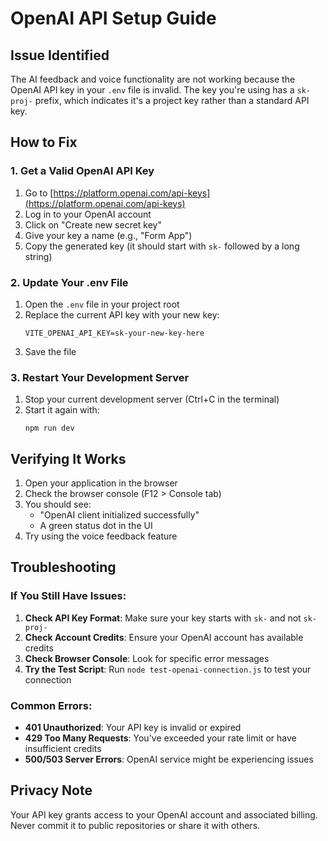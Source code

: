 # OpenAI API Setup Guide

## Issue Identified
The AI feedback and voice functionality are not working because the OpenAI API key in your `.env` file is invalid. The key you're using has a `sk-proj-` prefix, which indicates it's a project key rather than a standard API key.

## How to Fix

### 1. Get a Valid OpenAI API Key

1. Go to [https://platform.openai.com/api-keys](https://platform.openai.com/api-keys)
2. Log in to your OpenAI account
3. Click on "Create new secret key"
4. Give your key a name (e.g., "Form App")
5. Copy the generated key (it should start with `sk-` followed by a long string)

### 2. Update Your .env File

1. Open the `.env` file in your project root
2. Replace the current API key with your new key:
   ```
   VITE_OPENAI_API_KEY=sk-your-new-key-here
   ```
3. Save the file

### 3. Restart Your Development Server

1. Stop your current development server (Ctrl+C in the terminal)
2. Start it again with:
   ```
   npm run dev
   ```

## Verifying It Works

1. Open your application in the browser
2. Check the browser console (F12 > Console tab)
3. You should see:
   - "OpenAI client initialized successfully"
   - A green status dot in the UI
4. Try using the voice feedback feature

## Troubleshooting

### If You Still Have Issues:

1. **Check API Key Format**: Make sure your key starts with `sk-` and not `sk-proj-`
2. **Check Account Credits**: Ensure your OpenAI account has available credits
3. **Check Browser Console**: Look for specific error messages
4. **Try the Test Script**: Run `node test-openai-connection.js` to test your connection

### Common Errors:

- **401 Unauthorized**: Your API key is invalid or expired
- **429 Too Many Requests**: You've exceeded your rate limit or have insufficient credits
- **500/503 Server Errors**: OpenAI service might be experiencing issues

## Privacy Note

Your API key grants access to your OpenAI account and associated billing. Never commit it to public repositories or share it with others.
